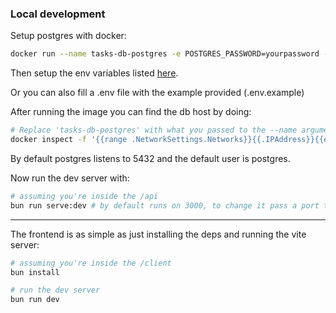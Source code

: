 ### Local development

Setup postgres with docker:

```bash
docker run --name tasks-db-postgres -e POSTGRES_PASSWORD=yourpassword -d postgres
```

Then setup the env variables listed [here](https://github.com/porsager/postgres?tab=readme-ov-file#environmental-variables).

Or you can also fill a .env file with the example provided (.env.example)

After running the image you can find the db host by doing:

```bash
# Replace 'tasks-db-postgres' with what you passed to the --name argument above
docker inspect -f '{{range .NetworkSettings.Networks}}{{.IPAddress}}{{end}}' tasks-db-postgres
```

By default postgres listens to 5432 and the default user is postgres.

Now run the dev server with:

```bash
# assuming you're inside the /api
bun run serve:dev # by default runs on 3000, to change it pass a port to the `SERVER_PORT` env variable
```

---

The frontend is as simple as just installing the deps and running the vite server:

```bash
# assuming you're inside the /client
bun install
```

```bash
# run the dev server
bun run dev
```
